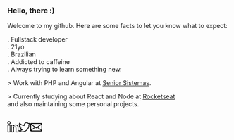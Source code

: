 ### Hello, there :)

Welcome to my github. Here are some facts to let you know what to expect: <br/>

 . Fullstack developer <br/>
 . 21yo </br>
 . Brazilian <br/>
 . Addicted to caffeine <br/>
 . Always trying to learn something new. <br/>

 \> Work with PHP and Angular at [Senior Sistemas](https://www.senior.com.br/). </br>
 
 \> Currently studying about React and Node at [Rocketseat](https://rocketseat.com.br/) <br/>
 and also maintaining some personal projects.
<br/>
<br/>


  <a href="https://in.linkedin.com/in/iara">
    <img align="left" alt="Linkedin" width="25px" src="https://github.com/iaraoliveira/iaraoliveira/blob/master/assets/linkedin.svg" />
  </a>
  <a href="https://twitter.com/whoisiara_">
    <img align="left" alt="Twitter" width="27px" src="https://github.com/iaraoliveira/iaraoliveira/blob/master/assets/twitter.svg" />
  </a>
  <a href="mailto:iara99oliveira@gmail.com">
    <img align="left" alt="Gmail" width="27px" src="https://github.com/iaraoliveira/iaraoliveira/blob/master/assets/email.svg" />
  </a>
